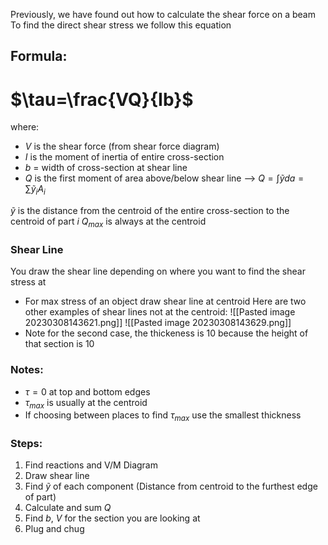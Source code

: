 Previously, we have found out how to calculate the shear force on a beam
To find the direct shear stress we follow this equation

## Formula:
# $\tau=\frac{VQ}{Ib}$
where:
- $V$ is the shear force (from shear force diagram)
- $I$ is the moment of inertia of entire cross-section
- $b$ = width of cross-section at shear line
- $Q$ is the first moment of area above/below shear line
	–> $Q=\int \tilde{y} da = \sum{\tilde{y}_iA_i}$

$\tilde{y}$ is the distance from the centroid of the entire cross-section to the centroid of part $i$
$Q_{max}$ is always at the centroid

### Shear Line
You draw the shear line depending on where you want to find the shear stress at
- For max stress of an object draw shear line at centroid
Here are two other examples of shear lines not at the centroid:
![[Pasted image 20230308143621.png]]
![[Pasted image 20230308143629.png]]
- Note for the second case, the thickeness is 10 because the height of that section is 10


### Notes:
- $\tau = 0$ at top and bottom edges
- $\tau_{max}$ is usually at the centroid
- If choosing between places to find $\tau_{max}$ use the smallest thickness

### Steps:
1. Find reactions and V/M Diagram
2. Draw shear line
3. Find $\tilde{y}$ of each component (Distance from centroid to the furthest edge of part) 
4. Calculate and sum $Q$
5. Find $b$, $V$ for the section you are looking at
6. Plug and chug

